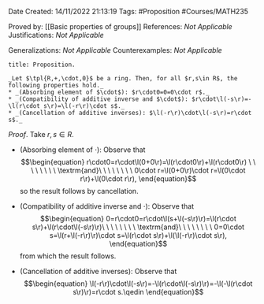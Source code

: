 <div class="topSpace"></div>

Date Created: 14/11/2022 21:13:19
Tags: #Proposition #Courses/MATH235

Proved by: [[Basic properties of groups]]
References: _Not Applicable_
Justifications: _Not Applicable_

Generalizations: _Not Applicable_
Counterexamples: _Not Applicable_

``` ad-Proposition
title: Proposition.

_Let $\tpl{R,+,\cdot,0}$ be a ring. Then, for all $r,s\in R$, the following properties hold._
* _(Absorbing element of $\cdot$): $r\cdot0=0=0\cdot r$._
* _(Compatibility of additive inverse and $\cdot$): $r\cdot\l(-s\r)=-\l(r\cdot s\r)=\l(-r\r)\cdot s$._
* _(Cancellation of additive inverses): $\l(-r\r)\cdot\l(-s\r)=r\cdot s$._

```

_Proof_. Take $r,s\in R$.
* (Absorbing element of $\cdot$): Observe that
$$\begin{equation}
    r\cdot0=r\cdot\l(0+0\r)=\l(r\cdot0\r)+\l(r\cdot0\r) \ \ \ \ \ \ \ \ \textrm{and}\ \ \ \ \ \ \ \ 0\cdot r=\l(0+0\r)\cdot r=\l(0\cdot r\r)+\l(0\cdot r\r),
\end{equation}$$
so the result follows by cancellation.

* (Compatibility of additive inverse and $\cdot$): Observe that
$$\begin{equation}
    0=r\cdot0=r\cdot\l(s+\l(-s\r)\r)=\l(r\cdot s\r)+\l(r\cdot\l(-s\r)\r)\ \ \ \ \ \ \ \ \textrm{and}\ \ \ \ \ \ \ \ 0=0\cdot s=\l(r+\l(-r\r)\r)\cdot s=\l(r\cdot s\r)+\l(\l(-r\r)\cdot s\r),
\end{equation}$$
from which the result follows.
* (Cancellation of additive inverses): Observe that
$$\begin{equation}
    \l(-r\r)\cdot\l(-s\r)=-\l(r\cdot\l(-s\r)\r)=-\l(-\l(r\cdot s\r)\r)=r\cdot s.\qedin
\end{equation}$$

